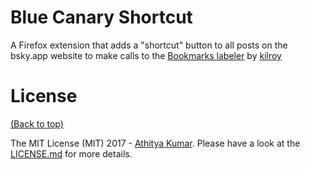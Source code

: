 # Blue Canary Shortcut

A Firefox extension that adds a "shortcut" button to all posts on the bsky.app website to make calls to the [Bookmarks labeler](https://bsky.app/profile/bookmarks.bluecanary.dev) by [kilroy](https://bsky.app/profile/kilroy.bluecanary.dev)

# License

[(Back to top)](#table-of-contents)


The MIT License (MIT) 2017 - [Athitya Kumar](https://github.com/athityakumar/). Please have a look at the [LICENSE.md](LICENSE.md) for more details.
